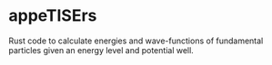 # appeTISErs
Rust code to calculate energies and wave-functions of fundamental particles given an energy level and potential well.

